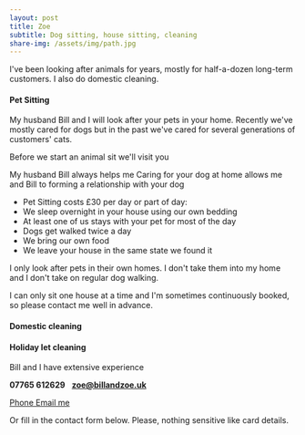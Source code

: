 ```yaml
---
layout: post
title: Zoe
subtitle: Dog sitting, house sitting, cleaning
share-img: /assets/img/path.jpg
---
```


I've been looking after animals for years, mostly for half-a-dozen long-term customers. I also do domestic cleaning.


#### Pet Sitting
My husband Bill and I will look after your pets in your home. Recently we've mostly cared for dogs but in the past we've cared for several generations of customers' cats.

Before we start an animal sit we'll  visit you

My husband Bill always helps me Caring for your dog at home allows me and Bill to forming a relationship with your dog


 - Pet Sitting costs £30 per day or part of day:
 - We sleep overnight in your house using our own bedding
 - At least one of us stays with your pet for most of the day
 - Dogs get walked twice a day
 - We bring our own food
 - We leave your house in the same state we found it

I only look after pets in their own homes. I don't take them into my home and I don't take on regular dog walking.

I can only sit one house at a time and I'm sometimes continuously booked, so please contact me well in advance.

#### Domestic cleaning




#### Holiday let cleaning
Bill and I have extensive experience

**07765 612629**&nbsp;&nbsp;&nbsp;**zoe@billandzoe.uk**

<a href="tel:643643636363}" title="Call me on 53535353535">
    <span class="fa-stack fa-lg" aria-hidden="true">
    <i class="fas fa-circle fa-stack-2x"></i>
    <i class="fas fa-phone fa-stack-1x fa-inverse"></i>
    </span>
    <span class="sr-only">Phone</span>
</a><a href="mailto:bill@billandzoe.uk" title="Email me at bill@billandzoe.uk">
      <span class="fa-stack fa-lg" aria-hidden="true">
        <i class="fas fa-circle fa-stack-2x"></i>
        <i class="fas fa-envelope fa-stack-1x fa-inverse"></i>
      </span>
      <span class="sr-only">Email me</span>
</a>

Or fill in the contact form below.
Please, nothing sensitive like card details.

